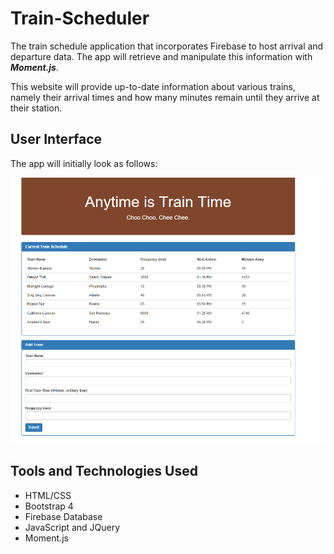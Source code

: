 # Train-Scheduler
The train schedule application that incorporates Firebase to host arrival and departure data. The app will retrieve and manipulate 
this information with ***Moment.js***. 

This website will provide up-to-date information about various trains, namely their arrival times and how many minutes remain 
until they arrive at their station.

## User Interface
The app will initially look as follows:

![Train Scheduler UI](https://github.com/eidmuha/Train-Scheduler/blob/master/assets/Train_Time_Image.png)

## Tools and Technologies Used
- HTML/CSS
- Bootstrap 4
- Firebase Database
- JavaScript and JQuery
- Moment.js

